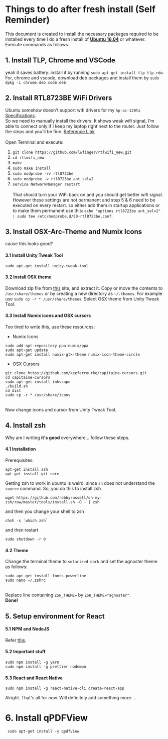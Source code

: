 # Things to do after fresh install (Self Reminder)
This document is created to install the necessary packages required to be installed every time I do a fresh install of [**Ubuntu 16.04**](releases.ubuntu.com/16.04/) or whatever. Execute commands as follows. 
## 1. Install TLP, Chrome and VSCode
yeah it saves battery. install it by running ```sudo apt-get install tlp tlp-rdw```
<br> For, chrome and vscode, download deb packages and install them by ```sudo dpkg -i chrome.deb code.deb```
## 2. Install RTL8723BE WiFi Drivers
Ubuntu somehow doesn't support wifi drivers for my ```hp-ac-120tx``` [Specifications](https://support.hp.com/in-en/document/c04779465).<br/>
So we need to manually install the drivers. It shows weak wifi signal, I'm able to connect only if I keep my laptop right next to the router.  Just follow the steps and you'll be fine. [Reference Link](https://connectwww.com/how-to-solve-realtek-rtl8723be-weak-wifi-signal-problem-in-ubuntu/4625/) <br><br>
Open Terminal and execute:
1. ```git clone https://github.com/lwfinger/rtlwifi_new.git```
2. ```cd rtlwifi_new```
3. ```make```
4. ```sudo make install```
5. ```sudo modprobe -rv rtl8723be```
6. ```sudo modprobe -v rtl8723be ant_sel=2```
7. ```service NetworkManager restart```
<br><br>
That should turn your WiFi back on and you should get better wifi signal. However these settings are not permanent and step 5 & 6 need to be executed on every restart. so either add them in startup applications or to make them permanent use this: ```echo "options rtl8723be ant_sel=2" | sudo tee /etc/modprobe.d/50-rtl8723be.conf```.

## 3. Install OSX-Arc-Theme and Numix Icons
cause this looks good?
#### 3.1 Install Unity Tweak Tool
```sudo apt-get install unity-tweak-tool```
<br>
#### 3.2 Install OSX theme
Download zip file from [this](https://www.gnome-look.org/p/1167049/) site, and extract it. Copy or move the contents to ```/usr/share/themes``` or by creating a new directory as ```~/.themes```. For example use ```sudo cp -r * /usr/share/themes```.
Select OSX theme from Unity Tweak Tool. 
<br>
#### 3.3 Install Numix icons and OSX cursors
Too tired to write this, use these resources:
* Numix Icons 
```
sudo add-apt-repository ppa:numix/ppa
sudo apt-get update
sudo apt-get install numix-gtk-theme numix-icon-theme-circle
```
* OSX Cursors 
```
git clone https://github.com/keeferrourke/capitaine-cursors.git
cd capitaine-cursors
sudo apt-get install inkscape
./build.sh
cd dist
sudo cp -r * /usr/share/icons
```
<br>Now change icons and cursor from Unity Tweak Tool. 

## 4. Install zsh
Why am I writing **it's good** everywhere... follow these steps. 
#### 4.1 Installation
Prerequisites:

```
apt-get install zsh
apt-get install git-core
```

Getting zsh to work in ubuntu is weird, since `sh` does not understand the `source` command.  So, you do this to install zsh

    wget https://github.com/robbyrussell/oh-my-zsh/raw/master/tools/install.sh -O - | zsh

and then you change your shell to zsh

    chsh -s `which zsh`

and then restart

    sudo shutdown -r 0
#### 4.2 Theme
Change the terminal theme to ```solarized dark``` and set the agnoster theme as follows:

```
sudo apt-get install fonts-powerline
sudo nano ~/.zshrc
``` 
<br> Replace line containing ```ZSH_THEME=``` by ```ZSH_THEME="agnoster"```.<br> **Done!**<br>
## 5. Setup environment for React
#### 5.1 NPM and NodeJS
Refer [this](https://nodejs.org/en/download/package-manager/).
#### 5.2 Important stuff
```
sudo npm install -g yarn
sudo npm install -g prettier nodemon
```

#### 5.3 React and React Native
```
sudo npm install -g react-native-cli create-react-app
```
Alright. That's all for now. Will definitely add something more....

# 6. Install qPDFView
``` sudo apt-get install -y qpdfview```
